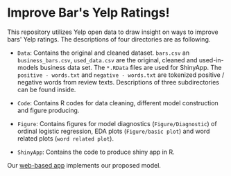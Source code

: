 # Improve Bar's Yelp Ratings!

This repository utilizes Yelp open data to draw insight on ways to improve bars' Yelp ratings. The descriptions of four directories are as following. 


* `Data`: Contains the original and cleaned dataset. `bars.csv` an `business_bars.csv`, `used_data.csv` are the original, cleaned and used-in-models business data set. The `*.RData` files are used for ShinyApp. The `positive - words.txt` and `negative - words.txt` are tokenized positive / negative words from review texts. Descriptions of three subdirectories can be found inside.

* `Code`: Contains R codes for data cleaning, different model construction and figure producing.

* `Figure`: Contains figures for model diagnostics (`Figure/Diagnostic`) of ordinal logistic regression, EDA plots (`Figure/basic plot`) and word related plots (`word related plot`).

* `ShinyApp`: Contains the code to produce shiny app in R.

Our [web-based app](https://xmiao.shinyapps.io/ImproveYelpRatings/) implements our proposed model. 


